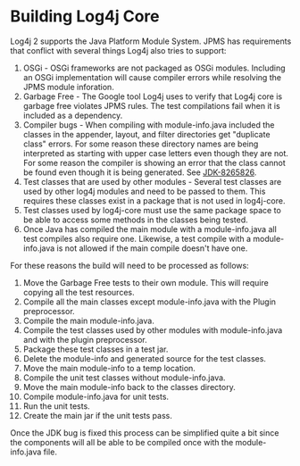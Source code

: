 <!---
 Licensed to the Apache Software Foundation (ASF) under one or more
 contributor license agreements.  See the NOTICE file distributed with
 this work for additional information regarding copyright ownership.
 The ASF licenses this file to You under the Apache License, Version 2.0
 (the "License"); you may not use this file except in compliance with
 the License.  You may obtain a copy of the License at

      http://www.apache.org/licenses/LICENSE-2.0

 Unless required by applicable law or agreed to in writing, software
 distributed under the License is distributed on an "AS IS" BASIS,
 WITHOUT WARRANTIES OR CONDITIONS OF ANY KIND, either express or implied.
 See the License for the specific language governing permissions and
 limitations under the License.
-->

# Building Log4j Core

Log4j 2 supports the Java Platform Module System. JPMS has requirements that conflict with several things 
Log4j also tries to support:
1. OSGi - OSGi frameworks are not packaged as OSGi modules. Including an OSGi implementation will cause
compiler errors while resolving the JPMS module inforation.
2. Garbage Free - The Google tool Log4j uses to verify that Log4j core is garbage free violates JPMS rules. The test 
compilations fail when it is included as a dependency.
3. Compiler bugs - When compiling with module-info.java included the classes in the appender, layout, and filter 
directories get "duplicate class" errors. For some reason these directory names are being interpreted as starting 
with upper case letters even though they are not. For some reason the compiler is showing an error 
that the class cannot be found even though it is being generated. See
   [JDK-8265826](https://bugs.java.com/bugdatabase/view_bug.do?bug_id=JDK-8265826).
4. Test classes that are used by other modules - Several test classes are used by other log4j modules and need
to be passed to them. This requires these classes exist in a package that is not used in log4j-core.
5. Test classes used by log4j-core must use the same package space to be able to access some methods in the classes 
being tested.
6. Once Java has compiled the main module with a module-info.java all test compiles also require one. Likewise,
a test compile with a module-info.java is not allowed if the main compile doesn't have one.
   
For these reasons the build will need to be processed as follows:
1. Move the Garbage Free tests to their own module. This will require copying all the test resources.
1. Compile all the main classes except module-info.java with the Plugin preprocessor.
1. Compile the main module-info.java.  
1. Compile the test classes used by other modules with module-info.java and with the plugin preprocessor.
1. Package these test classes in a test jar.
1. Delete the module-info and generated source for the test classes.
1. Move the main module-info to a temp location.   
1. Compile the unit test classes without module-info.java.
1. Move the main module-info back to the classes directory.   
1. Compile module-info.java for unit tests.
1. Run the unit tests.
1. Create the main jar if the unit tests pass.

Once the JDK bug is fixed this process can be simplified quite a bit since the components will all be able to be 
compiled once with the module-info.java file.
